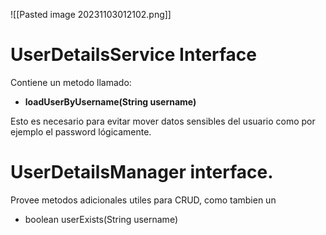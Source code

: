 ![[Pasted image 20231103012102.png]]

# UserDetailsService Interface

Contiene un metodo llamado:

* **loadUserByUsername(String username)**

Esto es necesario para evitar mover datos sensibles del usuario como por ejemplo el password lógicamente.


# UserDetailsManager interface.

Provee metodos adicionales utiles para CRUD, como tambien un

* boolean userExists(String username)
